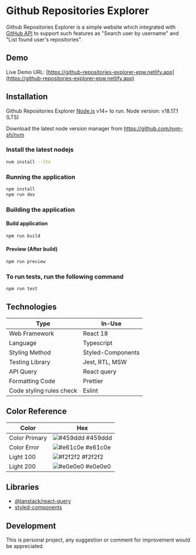 # Github Repositories Explorer

Github Repositories Explorer is a simple website which integrated with [GitHub API](https://docs.github.com) to support such features as "Search user by username" and "List found user's repositories".

## Demo

Live Demo URL: [https://github-repositories-explorer-epw.netlify.app](https://github-repositories-explorer-epw.netlify.app)

## Installation

Github Repositories Explorer [Node.js](https://nodejs.org/) v14+ to run.
Node version: v18.17.1 (LTS)

Download the latest node version manager from https://github.com/nvm-sh/nvm

### Install the latest nodejs

```sh
nvm install --lts
```

### Running the application

```sh
npm install
npm run dev
```

### Building the application

#### Build application

```sh
npm run build
```

#### Preview (After build)

```sh
npm run preview
```

### To run tests, run the following command

```sh
npm run test
```

## Technologies

| Type                     | In-Use            |
| ------------------------ | ----------------- |
| Web Framework            | React 18          |
| Language                 | Typescript        |
| Styling Method           | Styled-Components |
| Testing Library          | Jest, RTL, MSW    |
| API Query                | React query       |
| Formatting Code          | Prettier          |
| Code styling rules check | Eslint            |

## Color Reference

| Color         | Hex                                                              |
| ------------- | ---------------------------------------------------------------- |
| Color Primary | ![#459ddd](https://via.placeholder.com/10/459ddd?text=+) #459ddd |
| Color Error   | ![#e61c0e](https://via.placeholder.com/10/e61c0e?text=+) #e61c0e |
| Light 100     | ![#f2f2f2](https://via.placeholder.com/10/f2f2f2?text=+) #f2f2f2 |
| Light 200     | ![#e0e0e0](https://via.placeholder.com/10/e0e0e0?text=+) #e0e0e0 |

## Libraries

- [@tanstack/react-query](https://www.npmjs.com/package/@tanstack/react-query)
- [styled-components](https://www.npmjs.com/package/styled-components)

## Development

This is personal project, any suggestion or comment for improvement would be appreciated.
